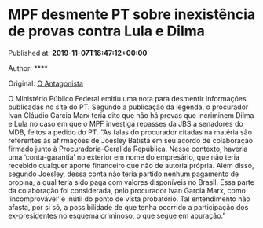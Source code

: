 
# MPF desmente PT sobre inexistência de provas contra Lula e Dilma

Published at: **2019-11-07T18:47:12+00:00**

Author: ****

Original: [O Antagonista](https://www.oantagonista.com/brasil/mpf-desmente-pt-sobre-inexistencia-de-provas-contra-lula-e-dilma/)

O Ministério Público Federal emitiu uma nota para desmentir informações publicadas no site do PT.
Segundo a publicação da legenda, o procurador Ivan Cláudio Garcia Marx teria dito que não há provas que incriminem Dilma e Lula no caso em que o MPF investiga repasses da JBS a senadores do MDB, feitos a pedido do PT.
“As falas do procurador citadas na matéria são referentes às afirmações de Joesley Batista em seu acordo de colaboração firmado junto à Procuradoria-Geral da República. Nesse contexto, haveria uma ‘conta-garantia’ no exterior em nome do empresário, que não teria recebido qualquer aporte financeiro que não de autoria própria. Além disso, segundo Joesley, dessa conta não teria partido nenhum pagamento de propina, a qual teria sido paga com valores disponíveis no Brasil.
Essa parte da colaboração foi considerada, pelo procurador Ivan Garcia Marx, como ‘incomprovável’ e inútil do ponto de vista probatório. Tal entendimento não afasta, por si só, a possibilidade de que tenha ocorrido a participação dos ex-presidentes no esquema criminoso, o que segue em apuração.”
